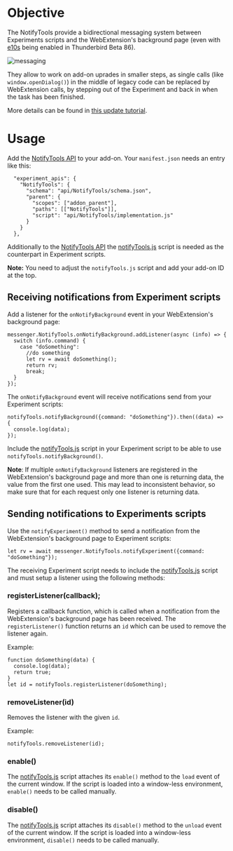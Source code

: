 # Objective

The NotifyTools provide a bidirectional messaging system between Experiments scripts and the WebExtension's background page (even with [e10s](https://developer.thunderbird.net/add-ons/updating/tb91/changes#thunderbird-is-now-multi-process-e-10-s) being enabled in Thunderbird Beta 86).

![messaging](https://user-images.githubusercontent.com/5830621/111921572-90db8d80-8a95-11eb-8673-4e1370d49e4b.png)

They allow to work on add-on uprades in smaller steps, as single calls (like `window.openDialog()`)
in the middle of legacy code can be replaced by WebExtension calls, by stepping out of the Experiment
and back in when the task has been finished.

More details can be found in [this update tutorial](https://github.com/thundernest/addon-developer-support/wiki/Tutorial:-Convert-add-on-parts-individually-by-using-a-messaging-system).

# Usage

Add the [NotifyTools API](https://github.com/thundernest/addon-developer-support/tree/master/auxiliary-apis/NotifyTools) to your add-on. Your `manifest.json` needs an entry like this:

```
  "experiment_apis": {
    "NotifyTools": {
      "schema": "api/NotifyTools/schema.json",
      "parent": {
        "scopes": ["addon_parent"],
        "paths": [["NotifyTools"]],
        "script": "api/NotifyTools/implementation.js"
      }
    }
  },
```

Additionally to the [NotifyTools API](https://github.com/thundernest/addon-developer-support/tree/master/auxiliary-apis/NotifyTools) the [notifyTools.js](https://github.com/thundernest/addon-developer-support/tree/master/scripts/notifyTools) script is needed as the counterpart in Experiment scripts.

**Note:** You need to adjust the `notifyTools.js` script and add your add-on ID at the top.

## Receiving notifications from Experiment scripts

Add a listener for the `onNotifyBackground` event in your WebExtension's background page:

```
messenger.NotifyTools.onNotifyBackground.addListener(async (info) => {
  switch (info.command) {
    case "doSomething":
      //do something
      let rv = await doSomething();
      return rv;
      break;
  }
});
```

The `onNotifyBackground` event will receive notifications send from your Experiment scripts:

```
notifyTools.notifyBackground({command: "doSomething"}).then((data) => {
  console.log(data);
});
```

Include the [notifyTools.js](https://github.com/thundernest/addon-developer-support/tree/master/scripts/notifyTools) script in your Experiment script to be able to use `notifyTools.notifyBackground()`.

**Note**: If multiple `onNotifyBackground` listeners are registered in the WebExtension's background page and more than one is returning data, the value
from the first one used. This may lead to inconsistent behavior, so make sure that for each
request only one listener is returning data.


## Sending notifications to Experiments scripts

Use the `notifyExperiment()` method to send a notification from the WebExtension's background page to Experiment scripts:

```
let rv = await messenger.NotifyTools.notifyExperiment({command: "doSomething"});
```

The receiving Experiment script needs to include the [notifyTools.js](https://github.com/thundernest/addon-developer-support/tree/master/scripts/notifyTools) script  and must setup a listener using the following methods:

### registerListener(callback);

Registers a callback function, which is called when a notification from the WebExtension's background page has been received. The `registerListener()` function returns an `id` which can be used to remove the listener again.

Example:

```
function doSomething(data) {
  console.log(data);
  return true;
}
let id = notifyTools.registerListener(doSomething);
```

### removeListener(id)

Removes the listener with the given `id`.

Example:

```
notifyTools.removeListener(id);
```

### enable()

The [notifyTools.js](https://github.com/thundernest/addon-developer-support/tree/master/scripts/notifyTools) script attaches its `enable()` method to the `load` event of the current window. If the script is loaded into a window-less environment, `enable()` needs to be called manually.

### disable()

The [notifyTools.js](https://github.com/thundernest/addon-developer-support/tree/master/scripts/notifyTools) script attaches its `disable()` method to the `unload` event of the current window. If the script is loaded into a window-less environment, `disable()` needs to be called manually.
